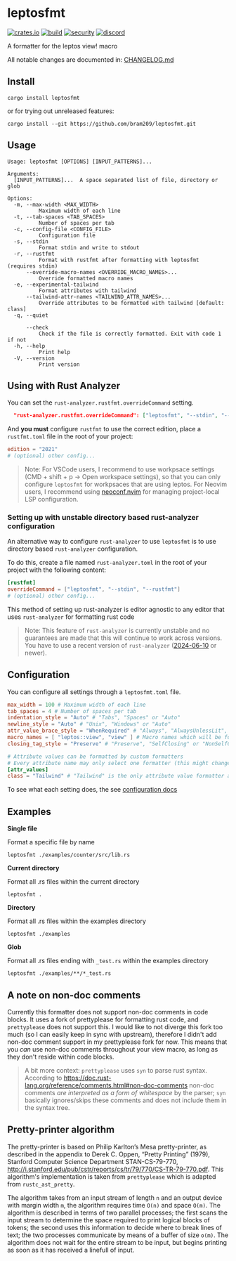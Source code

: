 # leptosfmt

[![crates.io](https://img.shields.io/crates/v/leptosfmt.svg)](https://crates.io/crates/leptosfmt)
[![build](https://img.shields.io/github/actions/workflow/status/bram209/leptosfmt/ci.yml)](https://github.com/bram209/leptosfmt/actions/workflows/ci.yml?query=branch%3Amain)
[![security](https://img.shields.io/github/actions/workflow/status/bram209/leptosfmt/security-audit.yml?label=%F0%9F%9B%A1%EF%B8%8F%20security%20audit)](https://github.com/bram209/leptosfmt/actions/workflows/security-audit.yml?query=branch%3Amain)
[![discord](https://img.shields.io/discord/1031524867910148188?color=%237289DA&label=discord%20%23leptosfmt)](https://discord.gg/YdRAhS7eQB)

A formatter for the leptos view! macro

All notable changes are documented in: [CHANGELOG.md](./CHANGELOG.md)

## Install

`cargo install leptosfmt`

or for trying out unreleased features:

`cargo install --git https://github.com/bram209/leptosfmt.git`

## Usage

```
Usage: leptosfmt [OPTIONS] [INPUT_PATTERNS]...

Arguments:
  [INPUT_PATTERNS]...  A space separated list of file, directory or glob

Options:
  -m, --max-width <MAX_WIDTH>
          Maximum width of each line
  -t, --tab-spaces <TAB_SPACES>
          Number of spaces per tab
  -c, --config-file <CONFIG_FILE>
          Configuration file
  -s, --stdin
          Format stdin and write to stdout
  -r, --rustfmt
          Format with rustfmt after formatting with leptosfmt (requires stdin)
      --override-macro-names <OVERRIDE_MACRO_NAMES>...
          Override formatted macro names
  -e, --experimental-tailwind
          Format attributes with tailwind
      --tailwind-attr-names <TAILWIND_ATTR_NAMES>...
          Override attributes to be formatted with tailwind [default: class]
  -q, --quiet

      --check
          Check if the file is correctly formatted. Exit with code 1 if not
  -h, --help
          Print help
  -V, --version
          Print version
```

## Using with Rust Analyzer

You can set the `rust-analyzer.rustfmt.overrideCommand` setting.

```json
  "rust-analyzer.rustfmt.overrideCommand": ["leptosfmt", "--stdin", "--rustfmt"]
```

And **you must** configure `rustfmt` to use the correct edition, place a `rustfmt.toml` file in the root of your project:

```toml
edition = "2021"
# (optional) other config...
```

> Note: For VSCode users, I recommend to use workpsace settings (CMD + shift + p -> Open workspace settings), so that you can only configure `leptosfmt` for workpsaces that are using leptos. For Neovim users, I recommend using [neoconf.nvim](https://github.com/folke/neoconf.nvim) for managing project-local LSP configuration.

### Setting up with unstable directory based rust-analyzer configuration
An alternative way to configure `rust-analyzer` to use `leptosfmt` is to use directory based `rust-analyzer` configuration.

To do this, create a file named `rust-analyzer.toml` in the root of your project with the following content: 
```toml
[rustfmt] 
overrideCommand = ["leptosfmt", "--stdin", "--rustfmt"]
# (optional) other config...
```

This method of setting up rust-analyzer is editor agnostic to any editor that uses `rust-analyzer` for formatting rust code

> Note: This feature of `rust-analyzer` is currently unstable and no guarantees are made that this will continue to work across versions. You have to use a recent version of `rust-analyzer` ([2024-06-10](https://github.com/rust-lang/rust-analyzer/releases/tag/2024-06-10) or newer).

## Configuration

You can configure all settings through a `leptosfmt.toml` file.

```toml
max_width = 100 # Maximum width of each line
tab_spaces = 4 # Number of spaces per tab
indentation_style = "Auto" # "Tabs", "Spaces" or "Auto"
newline_style = "Auto" # "Unix", "Windows" or "Auto"
attr_value_brace_style = "WhenRequired" # "Always", "AlwaysUnlessLit", "WhenRequired" or "Preserve"
macro_names = [ "leptos::view", "view" ] # Macro names which will be formatted
closing_tag_style = "Preserve" # "Preserve", "SelfClosing" or "NonSelfClosing"

# Attribute values can be formatted by custom formatters
# Every attribute name may only select one formatter (this might change later on)
[attr_values]
class = "Tailwind" # "Tailwind" is the only attribute value formatter available for now
```

To see what each setting does, the see [configuration docs](./docs/configuration.md)

## Examples

**Single file**

Format a specific file by name

`leptosfmt ./examples/counter/src/lib.rs`

**Current directory**

Format all .rs files within the current directory

`leptosfmt .`

**Directory**

Format all .rs files within the examples directory

`leptosfmt ./examples`

**Glob**

Format all .rs files ending with `_test.rs` within the examples directory

`leptosfmt ./examples/**/*_test.rs`

## A note on non-doc comments

Currently this formatter does not support non-doc comments in code blocks. It uses a fork of prettyplease for formatting rust code, and `prettyplease` does not support this. I would like to not diverge this fork too much (so I can easily keep in sync with upstream), therefore I didn't add non-doc comment support in my prettyplease fork for now.
This means that you _can_ use non-doc comments throughout your view macro, as long as they don't reside within code blocks.

> A bit more context: `prettyplease` uses `syn` to parse rust syntax. According to https://doc.rust-lang.org/reference/comments.html#non-doc-comments non-doc comments _are interpreted as a form of whitespace_ by the parser; `syn` basically ignores/skips these comments and does not include them in the syntax tree.

## Pretty-printer algorithm

The pretty-printer is based on Philip Karlton’s Mesa pretty-printer, as described in the appendix to Derek C. Oppen, “Pretty Printing” (1979), Stanford Computer Science Department STAN-CS-79-770, http://i.stanford.edu/pub/cstr/reports/cs/tr/79/770/CS-TR-79-770.pdf.
This algorithm's implementation is taken from `prettyplease` which is adapted from `rustc_ast_pretty`.

The algorithm takes from an input stream of length `n` and an output device with margin width `m`, the algorithm requires time `O(n)` and space `O(m)`.
The algorithm is described in terms of two parallel processes; the first scans the input stream to determine the space required to print logical blocks of tokens; the second uses this information to decide where to break lines of text; the two processes
communicate by means of a buffer of size `o(m)`. The algorithm does not wait for the entire stream to be input, but begins printing as soon as it has received a linefull of input.

